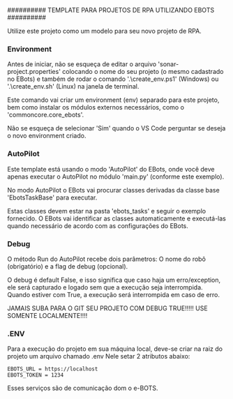 ##########                TEMPLATE PARA PROJETOS DE RPA UTILIZANDO EBOTS                  ##########

Utilize este projeto como um modelo para seu novo projeto de RPA.

### Environment ###

Antes de iniciar, não se esqueça de editar o arquivo 'sonar-project.properties' colocando o nome do
seu projeto (o mesmo cadastrado no EBots) e também de rodar o comando '.\create_env.ps1' (Windows) 
ou '.\create_env.sh' (Linux) na janela de terminal.

Este comando vai criar um environment (env) separado para este projeto, bem como instalar os módulos
externos necessários, como o 'commoncore.core_ebots'.

Não se esqueça de selecionar 'Sim' quando o VS Code perguntar se deseja o novo environment criado.

### AutoPilot ###

Este template está usando o modo 'AutoPilot' do EBots, onde você deve apenas executar o AutoPilot no
módulo 'main.py' (conforme este exemplo). 

No modo AutoPilot o EBots vai procurar classes derivadas da classe base 'EbotsTaskBase' para executar. 

Estas classes devem estar na pasta 'ebots_tasks' e seguir o exemplo fornecido. O EBots vai identificar
as classes automaticamente e executá-las quando necessário de acordo com as configurações do EBots.

### Debug ###

O método Run do AutoPilot recebe dois parâmetros: O nome do robô (obrigatório) e a flag de debug (opcional).

O debug é default False, e isso significa que caso haja um erro/exception, ele será capturado e logado sem
que a execução seja interrompida. Quando estiver com True, a execução será interrompida em caso de erro.

JAMAIS SUBA PARA O GIT SEU PROJETO COM DEBUG TRUE!!!!! USE SOMENTE LOCALMENTE!!!!

### .ENV ###

Para a execução do projeto em sua máquina local, deve-se criar na raiz do projeto um arquivo chamado .env
Nele setar 2 atributos abaixo:

    EBOTS_URL = https://localhost
    EBOTS_TOKEN = 1234
Esses serviços são de comunicação dom o e-BOTS.
